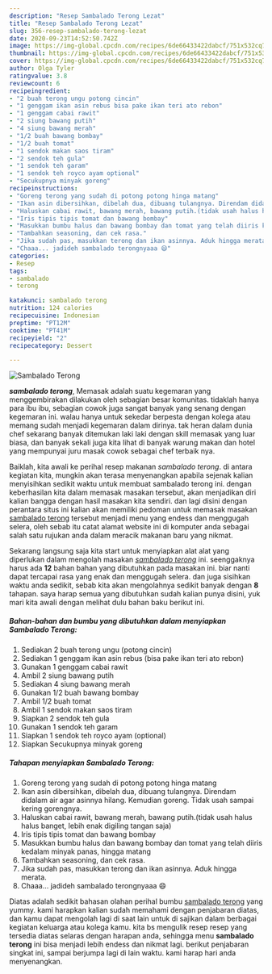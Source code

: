 ```yaml
---
description: "Resep Sambalado Terong Lezat"
title: "Resep Sambalado Terong Lezat"
slug: 356-resep-sambalado-terong-lezat
date: 2020-09-23T14:52:50.742Z
image: https://img-global.cpcdn.com/recipes/6de66433422dabcf/751x532cq70/sambalado-terong-foto-resep-utama.jpg
thumbnail: https://img-global.cpcdn.com/recipes/6de66433422dabcf/751x532cq70/sambalado-terong-foto-resep-utama.jpg
cover: https://img-global.cpcdn.com/recipes/6de66433422dabcf/751x532cq70/sambalado-terong-foto-resep-utama.jpg
author: Olga Tyler
ratingvalue: 3.8
reviewcount: 6
recipeingredient:
- "2 buah terong ungu potong cincin"
- "1 genggam ikan asin rebus bisa pake ikan teri ato rebon"
- "1 genggam cabai rawit"
- "2 siung bawang putih"
- "4 siung bawang merah"
- "1/2 buah bawang bombay"
- "1/2 buah tomat"
- "1 sendok makan saos tiram"
- "2 sendok teh gula"
- "1 sendok teh garam"
- "1 sendok teh royco ayam optional"
- "Secukupnya minyak goreng"
recipeinstructions:
- "Goreng terong yang sudah di potong potong hinga matang"
- "Ikan asin dibersihkan, dibelah dua, dibuang tulangnya. Direndam didalam air agar asinnya hilang. Kemudian goreng. Tidak usah sampai kering gorengnya."
- "Haluskan cabai rawit, bawang merah, bawang putih.(tidak usah halus halus banget, lebih enak digiling tangan saja)"
- "Iris tipis tipis tomat dan bawang bombay"
- "Masukkan bumbu halus dan bawang bombay dan tomat yang telah diiris kedalam minyak panas, hingga matang"
- "Tambahkan seasoning, dan cek rasa."
- "Jika sudah pas, masukkan terong dan ikan asinnya. Aduk hingga merata."
- "Chaaa... jadideh sambalado terongnyaaa 😄"
categories:
- Resep
tags:
- sambalado
- terong

katakunci: sambalado terong 
nutrition: 124 calories
recipecuisine: Indonesian
preptime: "PT12M"
cooktime: "PT41M"
recipeyield: "2"
recipecategory: Dessert

---
```



![Sambalado Terong](https://img-global.cpcdn.com/recipes/6de66433422dabcf/751x532cq70/sambalado-terong-foto-resep-utama.jpg)

<b><i>sambalado terong</i></b>, Memasak adalah suatu kegemaran yang menggembirakan dilakukan oleh sebagian besar komunitas. tidaklah hanya para ibu ibu, sebagian cowok juga sangat banyak yang senang dengan kegemaran ini. walau hanya untuk sekedar berpesta dengan kolega atau memang sudah menjadi kegemaran dalam dirinya. tak heran dalam dunia chef sekarang banyak ditemukan laki laki dengan skill memasak yang luar biasa, dan banyak sekali juga kita lihat di banyak warung makan dan hotel yang mempunyai juru masak cowok sebagai chef terbaik nya.

Baiklah, kita awali ke perihal resep makanan <i>sambalado terong</i>. di antara kegiatan kita, mungkin akan terasa menyenangkan apabila sejenak kalian menyisihkan sedikit waktu untuk membuat sambalado terong ini. dengan keberhasilan kita dalam memasak masakan tersebut, akan menjadikan diri kalian bangga dengan hasil masakan kita sendiri. dan lagi disini dengan perantara situs ini kalian akan memiliki pedoman untuk memasak masakan <u>sambalado terong</u> tersebut menjadi menu yang endess dan menggugah selera, oleh sebab itu catat alamat website ini di komputer anda sebagai salah satu rujukan anda dalam meracik makanan baru yang nikmat.




Sekarang langsung saja kita start untuk menyiapkan alat alat yang diperlukan dalam mengolah masakan <u><i>sambalado terong</i></u> ini. seenggaknya harus ada <b>12</b> bahan bahan yang dibutuhkan pada masakan ini. biar nanti dapat tercapai rasa yang enak dan menggugah selera. dan juga sisihkan waktu anda sedikit, sebab kita akan mengolahnya sedikit banyak dengan <b>8</b> tahapan. saya harap semua yang dibutuhkan sudah kalian punya disini, yuk mari kita awali dengan melihat dulu bahan baku berikut ini.

<!--inarticleads1-->

##### Bahan-bahan dan bumbu yang dibutuhkan dalam menyiapkan Sambalado Terong:

1. Sediakan 2 buah terong ungu (potong cincin)
1. Sediakan 1 genggam ikan asin rebus (bisa pake ikan teri ato rebon)
1. Gunakan 1 genggam cabai rawit
1. Ambil 2 siung bawang putih
1. Sediakan 4 siung bawang merah
1. Gunakan 1/2 buah bawang bombay
1. Ambil 1/2 buah tomat
1. Ambil 1 sendok makan saos tiram
1. Siapkan 2 sendok teh gula
1. Gunakan 1 sendok teh garam
1. Siapkan 1 sendok teh royco ayam (optional)
1. Siapkan Secukupnya minyak goreng




<!--inarticleads2-->

##### Tahapan menyiapkan Sambalado Terong:

1. Goreng terong yang sudah di potong potong hinga matang
1. Ikan asin dibersihkan, dibelah dua, dibuang tulangnya. Direndam didalam air agar asinnya hilang. Kemudian goreng. Tidak usah sampai kering gorengnya.
1. Haluskan cabai rawit, bawang merah, bawang putih.(tidak usah halus halus banget, lebih enak digiling tangan saja)
1. Iris tipis tipis tomat dan bawang bombay
1. Masukkan bumbu halus dan bawang bombay dan tomat yang telah diiris kedalam minyak panas, hingga matang
1. Tambahkan seasoning, dan cek rasa.
1. Jika sudah pas, masukkan terong dan ikan asinnya. Aduk hingga merata.
1. Chaaa... jadideh sambalado terongnyaaa 😄




Diatas adalah sedikit bahasan olahan perihal bumbu <u>sambalado terong</u> yang yummy. kami harapkan kalian sudah memahami dengan penjabaran diatas, dan kamu dapat mengolah lagi di saat lain untuk di sajikan dalam berbagai kegiatan keluarga atau kolega kamu. kita bs mengulik resep resep yang tersedia diatas selaras dengan harapan anda, sehingga menu <b>sambalado terong</b> ini bisa menjadi lebih endess dan nikmat lagi. berikut penjabaran singkat ini, sampai berjumpa lagi di lain waktu. kami harap hari anda menyenangkan.
